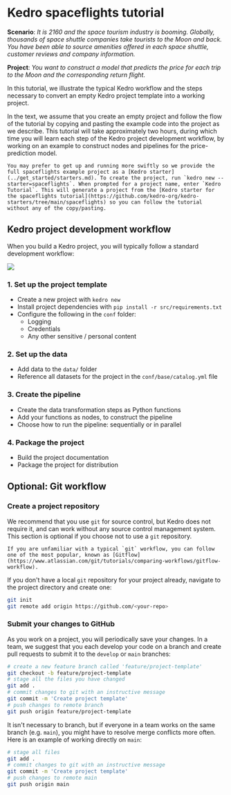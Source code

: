 # Kedro spaceflights tutorial

**Scenario**: *It is 2160 and the space tourism industry is booming. Globally, thousands of space shuttle companies take tourists to the Moon and back. You have been able to source amenities offered in each space shuttle, customer reviews and company information.*

**Project**: *You want to construct a model that predicts the price for each trip to the Moon and the corresponding return flight.*

In this tutorial, we illustrate the typical Kedro workflow and the steps necessary to convert an empty Kedro project template into a working project.

In the text, we assume that you create an empty project and follow the flow of the tutorial by copying and pasting the example code into the project as we describe. This tutorial will take approximately two hours, during which time you will learn each step of the Kedro project development workflow, by working on an example to construct nodes and pipelines for the price-prediction model.

```{note}
You may prefer to get up and running more swiftly so we provide the full spaceflights example project as a [Kedro starter](../get_started/starters.md). To create the project, run `kedro new --starter=spaceflights`. When prompted for a project name, enter `Kedro Tutorial`. This will generate a project from the [Kedro starter for the spaceflights tutorial](https://github.com/kedro-org/kedro-starters/tree/main/spaceflights) so you can follow the tutorial without any of the copy/pasting.
```

## Kedro project development workflow

When you build a Kedro project, you will typically follow a standard development workflow:

![](../meta/images/typical_workflow.png)

### 1. Set up the project template

* Create a new project with `kedro new`
* Install project dependencies with `pip install -r src/requirements.txt`
* Configure the following in the `conf` folder:
	* Logging
	* Credentials
	* Any other sensitive / personal content

### 2. Set up the data

* Add data to the `data/` folder
* Reference all datasets for the project in the `conf/base/catalog.yml` file

### 3. Create the pipeline

* Create the data transformation steps as Python functions
* Add your functions as nodes, to construct the pipeline
* Choose how to run the pipeline: sequentially or in parallel

### 4. Package the project

 * Build the project documentation
 * Package the project for distribution

## Optional: Git workflow

### Create a project repository

We recommend that you use `git` for source control, but Kedro does not require it, and can work without any source control management system. This section is optional if you choose not to use a `git` repository.

```{note}
If you are unfamiliar with a typical `git` workflow, you can follow one of the most popular, known as [Gitflow](https://www.atlassian.com/git/tutorials/comparing-workflows/gitflow-workflow).
```

If you don't have a local `git` repository for your project already, navigate to the project directory and create one:

```bash
git init
git remote add origin https://github.com/<your-repo>
```

### Submit your changes to GitHub

As you work on a project, you will periodically save your changes. In a team, we suggest that you each develop your code on a branch and create pull requests to submit it to the `develop` or `main` branches:

```bash
# create a new feature branch called 'feature/project-template'
git checkout -b feature/project-template
# stage all the files you have changed
git add .
# commit changes to git with an instructive message
git commit -m 'Create project template'
# push changes to remote branch
git push origin feature/project-template
```

It isn't necessary to branch, but if everyone in a team works on the same branch (e.g. `main`), you might have to resolve merge conflicts more often. Here is an example of working directly on `main`:

```bash
# stage all files
git add .
# commit changes to git with an instructive message
git commit -m 'Create project template'
# push changes to remote main
git push origin main
```
